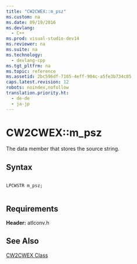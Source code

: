 ```yaml
---
title: "CW2CWEX::m_psz"
ms.custom: na
ms.date: 09/19/2016
ms.devlang: 
  - C++
ms.prod: visual-studio-dev14
ms.reviewer: na
ms.suite: na
ms.technology: 
  - devlang-cpp
ms.tgt_pltfrm: na
ms.topic: reference
ms.assetid: 2bc596df-7165-4eff-904c-a5fe3b734c05
caps.latest.revision: 12
robots: noindex,nofollow
translation.priority.ht: 
  - de-de
  - ja-jp
---
```

# CW2CWEX::m_psz
The data member that stores the source string.  
  
## Syntax  
  
```  
  
LPCWSTR m_psz;  
  
```  
  
## Requirements  
 **Header:** atlconv.h  
  
## See Also  
 [CW2CWEX Class](../vs140/CW2CWEX-Class.md)